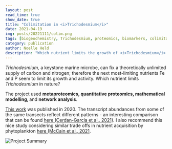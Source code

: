 ```yaml
---
layout: post
read_time: true
show_date: true
title: "Colimitation in <i>Trichodesmium</i>"
date: 2021-04-19
img: posts/20221111/colim.png
tags: [biogeochemistry, Trichodesmium, proteomics, biomarkers, colimitation, publication]
category: publication
author: Noelle Held
description: "Which nutrient limits the growth of <i>Trichodesmium</i> in nature?"
---
```

<i>Trichodesmium,</i> a keystone marine microbe, can fix a theoretically unlimited supply of carbon and nitrogen; therefore the next most-limiting nutrients Fe and P seem to limit its growth and activity. Which nutrient limits <i>Trichodesmium</i> in nature? 

The project used <b>metaproteomics, quantitative proteomics, mathematical modelling, </b>and <b>network analysis</b>.

[This work](https://bg.copernicus.org/articles/17/2537/2020/) was published in 2020. The  transcript abundances from some of the same transects reflect different patterns - an interesting comparison that can be found [here (Cerdan-Garcia et al., 2021)](https://www.nature.com/articles/s41396-021-01151-1). I also recommend this nice study considering similar trade offs in nutrient acquisition by phytoplankton [here (McCain et al., 2021](https://www.science.org/doi/full/10.1126/sciadv.abg6501). 

![Project Summary](./assets/img/posts/old_projects/trichocolim.jpeg)
